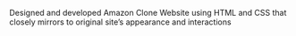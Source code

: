 Designed and developed Amazon Clone Website using HTML and CSS that closely mirrors to original site’s appearance and interactions 
